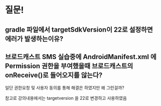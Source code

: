 # 질문!

## gradle 파일에서 targetSdkVersion이 22로 설정하면 에러가 발생하는이유?



## 브로드캐스트 SMS 실습중에 AndroidManifest.xml 에 Permission 권한을 부여했을때 브로드캐스트의 onReceive\(\)로 들어오지를 않는다? 

일단 권한요청 및 사용자 동의를 통해 해결은 하였지만 왜 그런걸까? 

참고로 강의내용에서는 targetversion 을 22로 변경하고 사용하였음



